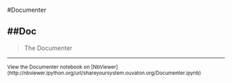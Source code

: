 
<!--
FrozenIsBool False
-->

#Documenter

##Doc
----


> 
> The Documenter
> 
> 

----

<small>
View the Documenter notebook on [NbViewer](http://nbviewer.ipython.org/url/shareyoursystem.ouvaton.org/Documenter.ipynb)
</small>

